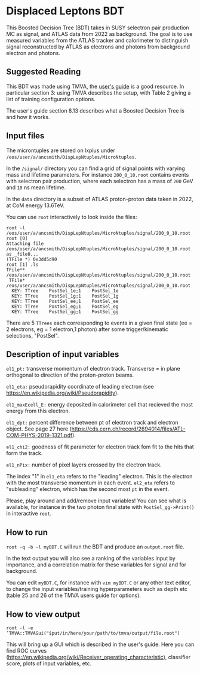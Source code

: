 # Displaced Leptons BDT

This Boosted Decision Tree (BDT) takes in SUSY selectron pair production MC as signal, and ATLAS data from 2022 as background. The goal is to use measured variables from the ATLAS tracker and calorimeter to distinguish signal reconstructed by ATLAS as electrons and photons from background electron and photons.

## Suggested Reading

This BDT was made using TMVA, the [user's guide](https://root.cern.ch/download/doc/tmva/TMVAUsersGuide.pdf) is a good resource. In particular section 3: using TMVA describes the setup, with Table 2 giving a list of training configuration options.

The user's guide section 8.13 describes what a Boosted Decision Tree is and how it works.

## Input files

The microntuples are stored on lxplus under  `/eos/user/a/ancsmith/DispLepNtuples/MicroNtuples`. 

In the `/signal/` directory you can find a grid of signal points with varying mass and lifetime parameters. For instance `200_0_10.root` contains events with selectron pair production, where each selectron has a mass of `200`  GeV and `10` ns mean lifetime.

In the `data` directory is a subset of ATLAS proton-proton data taken in 2022, at CoM energy 13.6TeV.

You can use `root` interactively to look inside the files:

```
root -l /eos/user/a/ancsmith/DispLepNtuples/MicroNtuples/signal/200_0_10.root 
root [0] 
Attaching file /eos/user/a/ancsmith/DispLepNtuples/MicroNtuples/signal/200_0_10.root as _file0...
(TFile *) 0x3dd5d90
root [1] .ls
TFile**		/eos/user/a/ancsmith/DispLepNtuples/MicroNtuples/signal/200_0_10.root	
 TFile*		/eos/user/a/ancsmith/DispLepNtuples/MicroNtuples/signal/200_0_10.root	
  KEY: TTree	PostSel_1e;1	PostSel_1e
  KEY: TTree	PostSel_1g;1	PostSel_1g
  KEY: TTree	PostSel_ee;1	PostSel_ee
  KEY: TTree	PostSel_eg;1	PostSel_eg
  KEY: TTree	PostSel_gg;1	PostSel_gg
```
There are 5 `TTrees` each corresponding to events in a given final state (ee = 2 electrons, eg = 1 electron,1 photon) after some trigger/kinematic selections, "PostSel".

## Description of input variables

`el1_pt:` transverse momentum of electron track. Transverse = in plane orthogonal to direction of the proton-proton beams.

`el1_eta:` pseudorapidity coordinate of leading electron (see https://en.wikipedia.org/wiki/Pseudorapidity).

`el1_maxEcell_E:` energy deposited in calorimeter cell that recieved the most energy from this electron.

`el1_dpt:` percent difference between pt of electron track and electron object. See page 27 here (https://cds.cern.ch/record/2694014/files/ATL-COM-PHYS-2019-1321.pdf).

`el1_chi2:` goodness of fit parameter for electron track fom fit to the hits that form the track.

`el1_nPix:` number of pixel layers crossed by the electron track.

The index "1" in `el1_eta` refers to the "leading" electron. This is the electron with the most transverse momentum in each event. `el2_eta` refers to "subleading" electron, which has the second most `pt` in the event.

Please, play around and add/remove input variables! You can see what is available, for instance in the two photon final state with `PostSel_gg->Print()` in interactive `root`. 

## How to run

`root -q -b -l myBDT.C`  will run the BDT and produce an `output.root` file.

In the text output you will also see a ranking of the variables input by importance, and a correlation matrix for these variables for signal and for background.

You can edit `myBDT.C`, for instance with `vim myBDT.C` or any other text editor, to change the input variables/training hyperparameters such as depth etc (table 25 and 26 of the TMVA users guide for options).

## How to view output

`root -l -e ’TMVA::TMVAGui("$put/in/here/your/path/to/tmva/output/file.root")`

This will bring up a GUI which is described in the user's guide. Here you can find ROC curves (https://en.wikipedia.org/wiki/Receiver_operating_characteristic), classifier score, plots of input variables, etc.
